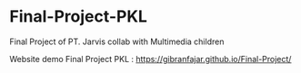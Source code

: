 # Final-Project-PKL
Final Project of PT. Jarvis collab with Multimedia children

Website demo Final Project PKL : https://gibranfajar.github.io/Final-Project/
